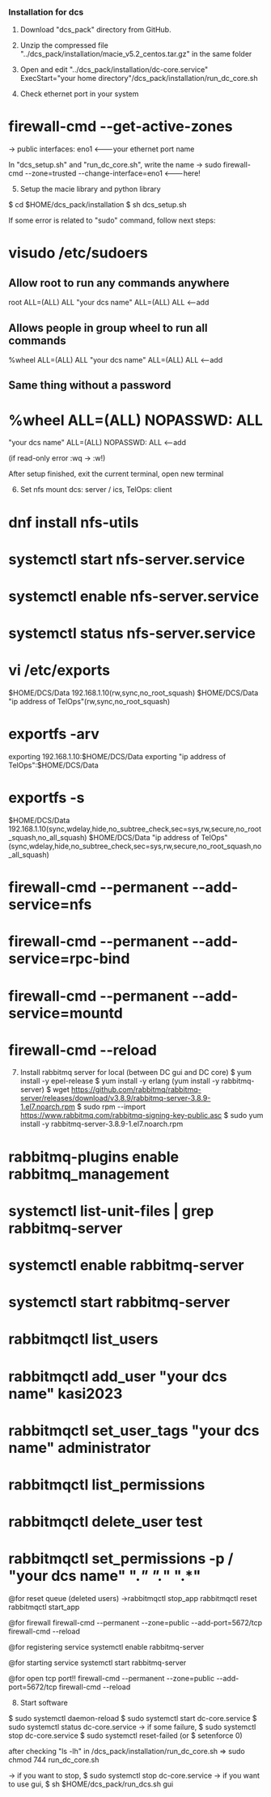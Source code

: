 ### Installation for dcs ### 

1. Download "dcs_pack" directory from GitHub.


2. Unzip the compressed file "../dcs_pack/installation/macie_v5.2_centos.tar.gz" in the same folder


3. Open and edit "../dcs_pack/installation/dc-core.service"
ExecStart="your home directory"/dcs_pack/installation/run_dc_core.sh


4. Check ethernet port in your system

# firewall-cmd --get-active-zones
-> public
	interfaces: eno1 <---your ethernet port name

In "dcs_setup.sh" and "run_dc_core.sh", write the name
-> sudo firewall-cmd --zone=trusted --change-interface=eno1 <---here!


5. Setup the macie library and python library

$ cd $HOME/dcs_pack/installation
$ sh dcs_setup.sh

If some error is related to "sudo" command,
follow next steps:

# visudo /etc/sudoers

## Allow root to run any commands anywhere
root    ALL=(ALL)       ALL
"your dcs name"    ALL=(ALL)       ALL <--add

## Allows people in group wheel to run all commands
%wheel  ALL=(ALL)       ALL
"your dcs name"    ALL=(ALL)       ALL <--add

## Same thing without a password
# %wheel        ALL=(ALL)       NOPASSWD: ALL
"your dcs name"            ALL=(ALL)       NOPASSWD: ALL <--add

(if read-only error :wq -> :w!)

After setup finished, exit the current terminal, open new terminal


6. Set nfs mount
dcs: server / ics, TelOps: client

# dnf install nfs-utils

# systemctl start nfs-server.service
# systemctl enable nfs-server.service
# systemctl status nfs-server.service

# vi /etc/exports
$HOME/DCS/Data 192.168.1.10(rw,sync,no_root_squash)
$HOME/DCS/Data "ip address of TelOps"(rw,sync,no_root_squash)

# exportfs -arv
exporting 192.168.1.10:$HOME/DCS/Data
exporting "ip address of TelOps":$HOME/DCS/Data

# exportfs -s
$HOME/DCS/Data  192.168.1.10(sync,wdelay,hide,no_subtree_check,sec=sys,rw,secure,no_root_squash,no_all_squash)
$HOME/DCS/Data  "ip address of TelOps"(sync,wdelay,hide,no_subtree_check,sec=sys,rw,secure,no_root_squash,no_all_squash)


# firewall-cmd --permanent --add-service=nfs
# firewall-cmd --permanent --add-service=rpc-bind
# firewall-cmd --permanent --add-service=mountd
# firewall-cmd --reload


7. Install rabbitmq server for local (between DC gui and DC core)
$ yum install -y epel-release
$ yum install -y erlang
(yum install -y rabbitmq-server)
$ wget https://github.com/rabbitmq/rabbitmq-server/releases/download/v3.8.9/rabbitmq-server-3.8.9-1.el7.noarch.rpm
$ sudo rpm --import https://www.rabbitmq.com/rabbitmq-signing-key-public.asc
$ sudo yum install -y rabbitmq-server-3.8.9-1.el7.noarch.rpm

# rabbitmq-plugins enable rabbitmq_management
# systemctl list-unit-files | grep rabbitmq-server
# systemctl enable rabbitmq-server
# systemctl start rabbitmq-server
# rabbitmqctl list_users
# rabbitmqctl add_user "your dcs name" kasi2023
# rabbitmqctl set_user_tags "your dcs name" administrator
# rabbitmqctl list_permissions
# rabbitmqctl delete_user test
# rabbitmqctl set_permissions -p / "your dcs name" ".*" ".*" ".*"

@for reset queue (deleted users)
->rabbitmqctl stop_app
rabbitmqctl reset
rabbitmqctl start_app

@for firewall
firewall-cmd --permanent --zone=public --add-port=5672/tcp
firewall-cmd --reload

@for registering service
systemctl enable rabbitmq-server

@for starting service
systemctl start rabbitmq-server

@for open tcp port!!
firewall-cmd --permanent --zone=public --add-port=5672/tcp
firewall-cmd --reload


8. Start software

$ sudo systemctl daemon-reload
$ sudo systemctl start dc-core.service
$ sudo systemctl status dc-core.service
-> if some failure, 
   $ sudo systemctl stop dc-core.service
   $ sudo systemctl reset-failed (or $ setenforce 0)

after checking "ls -lh" in /dcs_pack/installation/run_dc_core.sh
=> sudo chmod 744 run_dc_core.sh

-> if you want to stop,
   $ sudo systemctl stop dc-core.service
-> if you want to use gui,
   $ sh $HOME/dcs_pack/run_dcs.sh gui



